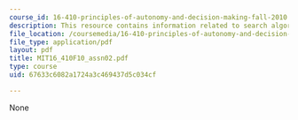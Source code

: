 ```yaml
---
course_id: 16-410-principles-of-autonomy-and-decision-making-fall-2010
description: This resource contains information related to search algorithms.
file_location: /coursemedia/16-410-principles-of-autonomy-and-decision-making-fall-2010/67633c6082a1724a3c469437d5c034cf_MIT16_410F10_assn02.pdf
file_type: application/pdf
layout: pdf
title: MIT16_410F10_assn02.pdf
type: course
uid: 67633c6082a1724a3c469437d5c034cf

---
```

None